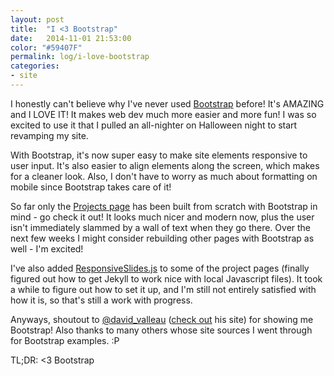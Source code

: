 ```yaml
---
layout: post
title:  "I <3 Bootstrap"
date:   2014-11-01 21:53:00
color: "#59407F"
permalink: log/i-love-bootstrap
categories:
- site
---
```


I honestly can't believe why I've never used [Bootstrap](http://getbootstrap.com/) before! It's AMAZING and I LOVE IT! It makes web dev much more easier and more fun! I was so excited to use it that I pulled an all-nighter on Halloween night to start revamping my site.

With Bootstrap, it's now super easy to make site elements responsive to user input. It's also easier to align elements along the screen, which makes for a cleaner look. Also, I don't have to worry as much about formatting on mobile since Bootstrap takes care of it!

So far only the [Projects page](/projects/) has been built from scratch with Bootstrap in mind - go check it out! It looks much nicer and modern now, plus the user isn't immediately slammed by a wall of text when they go there. Over the next few weeks I might consider rebuilding other pages with Bootstrap as well - I'm excited!

I've also added [ResponsiveSlides.js](http://responsiveslides.com/) to some of the project pages (finally figured out how to get Jekyll to work nice with local Javascript files). It took a while to figure out how to set it up, and I'm still not entirely satisfied with how it is, so that's still a work with progress.

Anyways, shoutout to [@david_valleau](https://twitter.com/david_valleau) ([check out](http://davidvalleau.com/) his site) for showing me Bootstrap! Also thanks to many others whose site sources I went through for Bootstrap examples. :P

TL;DR: <3 Bootstrap